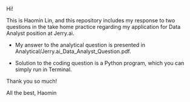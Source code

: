 Hi!

This is Haomin Lin, and this repository includes my response to two questions in the take home practice regarding my application for Data Analyst position at Jerry.ai.

- My answer to the analytical question is presented in Analytical/Jerry.ai_Data_Analyst_Question.pdf.

- Solution to the coding question is a Python program, which you can simply run in Terminal.

Thank you so much!

All the best,
Haomin